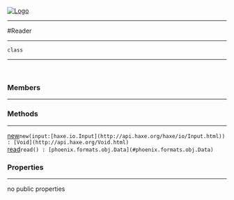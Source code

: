 
[![Logo](../../../../images/logo.png)](../../../../api/index.html)

---



#Reader



---

`class`
<span class="meta">

</span>


---

&nbsp;
&nbsp;

<h3>Members</h3> <hr/>

<h3>Methods</h3> <hr/><span class="method apipage">
            <a name="new"><a class="lift" href="#new">new</a></a><code class="signature apipage">new(input:<span>[haxe.io.Input](http://api.haxe.org/haxe/io/Input.html)</span>) : [Void](http://api.haxe.org/Void.html)</code><br/><span class="small_desc_flat"></span>
        </span>
    <span class="method apipage">
            <a name="read"><a class="lift" href="#read">read</a></a><code class="signature apipage">read() : [phoenix.formats.obj.Data](#phoenix.formats.obj.Data)</code><br/><span class="small_desc_flat"></span>
        </span>
    

<h3>Properties</h3> <hr/>no public properties

&nbsp;
&nbsp;
&nbsp;